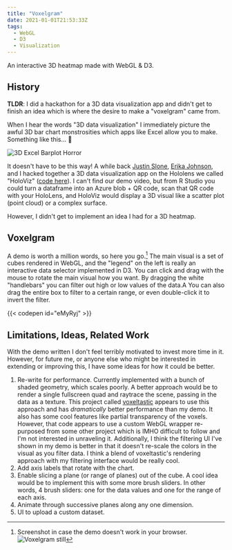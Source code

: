 ```yaml
---
title: "Voxelgram"
date: 2021-01-01T21:53:33Z
tags:
  - WebGL
  - D3
  - Visualization
---
```

An interactive 3D heatmap made with WebGL & D3.

<!--more-->

## History

**TLDR**: I did a hackathon for a 3D data visualization app and didn't get to finish an idea which is where the desire to make a "voxelgram" came from.

When I hear the words "3D data visualization" I immediately picture the awful 3D bar chart monstrosities which apps like Excel allow you to make.
Something like this... :vomiting_face:

![3D Excel Barplot Horror](/images/posts/voxelgram/3d_barplot.jpg)

It doesn't have to be this way! A while back [Justin Slone](https://github.com/okjustgo), [Erika Johnson](https://github.com/erikajohnson), and I hacked together a 3D data visualization app on the Hololens we called "HoloViz" ([code here](https://github.com/okjustgo/LensVizTest)).
I can't find our demo video, but from R Studio you could turn a dataframe into an Azure blob + QR code, scan that QR code with your HoloLens, and HoloViz would display a 3D visual like a scatter plot (point cloud) or a complex surface.

However, I didn't get to implement an idea I had for a 3D heatmap.

## Voxelgram

A demo is worth a million words, so here you go.[^1]
The main visual is a set of cubes rendered in WebGL, and the "legend" on the left is really an interactive data selector implemented in D3.
You can click and drag with the mouse to rotate the main visual how you want.
By dragging the white "handlebars" you can filter out high or low values of the data.A
You can also drag the entire box to filter to a certain range, or even double-click it to invert the filter.

{{< codepen id="eMyRyj" >}}


## Limitations, Ideas, Related Work

With the demo written I don't feel terribly motivated to invest more time in it.
However, for future me, or anyone else who might be interested in extending or improving this, I have some ideas for how it could be better.

1. Re-write for performance.
Currently implemented with a bunch of shaded geometry, which scales poorly.
A better approach would be to render a single fullscreen quad and raytrace the scene, passing in the data as a texture.
This project called [voxeltastic](https://github.com/cnlohr/voxeltastic) appears to use this approach and has *dramatically* better performance than my demo.
It also has some cool features like partial transparency of the voxels.
However, that code appears to use a custom WebGL wrapper re-purposed from some other project which is IMHO difficult to follow and I'm not interested in unraveling it.
Additionally, I think the filtering UI I've shown in my demo is better in that it doesn't re-scale the colors in the visual as you filter data.
I think a blend of voxeltastic's rendering approach with my filtering interface would be really cool.
1. Add axis labels that rotate with the chart.
1. Enable slicing a plane (or range of planes) out of the cube. A cool idea would be to implement this with some more brush sliders. In other words, 4 brush sliders: one for the data values and one for the range of each axis.
1. Animate through successive planes along any one dimension.
1. UI to upload a custom dataset.

[^1]: Screenshot in case the demo doesn't work in your browser.
![Voxelgram still](/images/posts/voxelgram/voxelgram.jpg)
